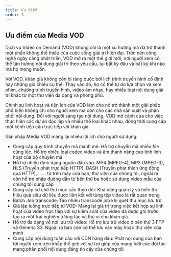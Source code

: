 ```yaml
---
title: Ưu điểm
order: 3
---
```


## Ưu điểm của Media VOD

Dịch vụ Video on Demand (VOD) không chỉ là một xu hướng mà đã trở thành một phần không thể thiếu của cuộc sống giải trí hiện đại. Trên nền công nghệ ngày càng phát triển, VOD mở ra một thế giới mới, nơi người xem có thể tận hưởng nội dung giải trí theo yêu cầu, tại bất kỳ đâu và bất kỳ khi nào mà họ mong muốn.

Với VOD, khán giả không còn bị ràng buộc bởi lịch trình truyền hình cố định hay những giờ chiếu cụ thể. Thay vào đó, họ có thể tự do lựa chọn và xem phim, chương trình truyền hình, video âm nhạc, hay nhiều loại nội dung giải trí khác từ một thư viện đa dạng và phong phú.

Chính sự linh hoạt và tiện ích của VOD làm cho nó trở thành một giải pháp phổ biến không chỉ cho người xem mà còn cho các nhà sản xuất và phân phối nội dung. Đối với người sáng tạo nội dung, VOD mở cánh cửa cho việc thực hiện các dự án độc lập và nhiều thể loại khác nhau, đồng thời cung cấp một kênh tiếp cận trực tiếp với khán giả.

Giải pháp Media VOD mang lại nhiều lợi ích cho người sử dụng:

- Cung cấp quy trình chuyển mã mạnh mẽ: Hỗ trợ chuyển mã nhiều file cùng lúc. Hỗ trợ nhiều loại codec video và âm thanh nâng cao tính linh hoạt của bộ chuyển mã
- Hỗ trợ nhiều định dạng nguồn đầu vào: MP4 (MPEG-4), MP3 (MPEG-3), HLS (Truyền phát trực tiếp HTTP), DASH (Truyền phát thích ứng động qua HTTP),... ... từ trên máy của bạn, thư viện của chúng tôi, ngoài ra còn hỗ trợ nhập đường dẫn từ bên thứ ba hoặc sử dụng video mẫu của chúng tôi cung cấp
- Cung cấp cơ chế thư mục cần theo dõi: Khả năng quản lý và hiển thị hiệu quả siêu dữ liệu được liên kết với từng tệp video là rất quan trọng
- Batch Job transcode: Tạo nhiều transcode job khi quét thư mục lưu trữ
- Giả lập luồng trực tiếp từ VOD: Mang lại giá trị trong việc kết hợp sự linh hoạt của video trực tiếp với sự kiểm soát của video đã được ghi trước, tạo ra một trải nghiệm tương tác và thú vị cho khán giả.
- Hỗ trợ đa dạng về nơi lưu trữ video: Hỗ trợ lưu trữ video ở bên thứ 3 FTP và Generic S3. Ngoài ra bạn còn có thể lưu vào máy hoặc thư viện của mình
- Cung cấp nội dung toàn cầu với CDN hàng đầu: Phát nội dung của bạn tới người xem trên khắp thế giới với sự trợ giúp của mạng lưới các đối tác mạng phân phối nội dung đáng tin cậy của chúng tôi